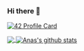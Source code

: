 ### Hi there 👋

[![42 Profile Card](https://1337-readme.vercel.app/api/profile?cursus=42&dark=true&login=aelouarg)](https://github.com/mohouyizme/1337-readme)

<a href="https://github.com/drslax">
  <img align="center" src="https://github-readme-stats.vercel.app/api/top-langs/?username=drslax&theme=dark" />
</a>
<a href="https://github.com/drslax">
 <img align="center" src="https://github-readme-stats.vercel.app/api?username=drslax&show_icons=true&theme=dark&line_height=40" alt="Anas's github stats"/>
</a>

<!--
**drslax/drslax** is a ✨ _special_ ✨ repository because its `README.md` (this file) appears on your GitHub profile.

Here are some ideas to get you started:

- 🔭 I’m currently working on ...
- 🌱 I’m currently learning ...
- 👯 I’m looking to collaborate on ...
- 🤔 I’m looking for help with ...
- 💬 Ask me about ...
- 📫 How to reach me: ...
- 😄 Pronouns: ...
- ⚡ Fun fact: ...
-->

